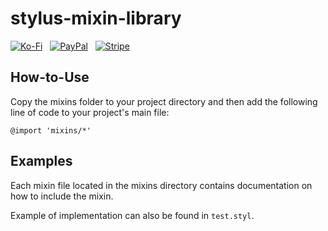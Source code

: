 # stylus-mixin-library

[![Ko-Fi](https://srv-cdn.himpfen.io/badges/kofi/kofi-flat.svg)](https://ko-fi.com/brandonhimpfen) &nbsp; [![PayPal](https://srv-cdn.himpfen.io/badges/paypal/paypal-flat.svg)](https://paypal.me/brandonhimpfen) &nbsp; [![Stripe](https://srv-cdn.himpfen.io/badges/stripe/stripe-flat.svg)](https://donate.stripe.com/cN2eYF2Ka2GwfgQ3cd)

## How-to-Use

Copy the mixins folder to your project directory and then add the following line of code to your project's main file:

```
@import 'mixins/*'
```

## Examples

Each mixin file located in the mixins directory contains documentation on how to include the mixin.

Example of implementation can also be found in `test.styl`.
